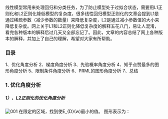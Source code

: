 线性模型常用来处理回归和分类任务，为了防止模型处于过拟合状态，需要用L1正则化和L2正则化降低模型的复杂度，很多线性回归模型正则化的文章会提到L1是通过稀疏参数（减少参数的数量）来降低复杂度，L2是通过减小参数值的大小来降低复杂度。网上关于L1和L2正则化降低复杂度的解释五花八门，易让人混淆，看完各种版本的解释后过几天又全部忘记了。因此，文章的内容总结了网上各种版本的解释，并加上了自己的理解，希望对大家有所帮助。

### 目录
1、优化角度分析
2、梯度角度分析
3、先验概率角度分析
4、知乎点赞最多的图形角度分析
5、限制条件角度分析
6、PRML的图形角度分析
7、总结
### 1. 优化角度分析
##### 1）、L2正则化的优化角度分析
![001]()
在限定的区域，找到使E_{D}(w)最小的值。
图形表示为：